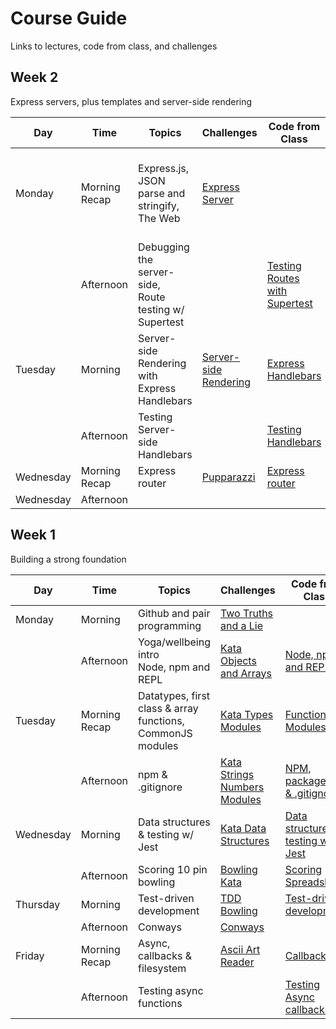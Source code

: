 # Course Guide
Links to lectures, code from class, and challenges

## Week 2

Express servers, plus templates and server-side rendering

| Day       | Time              | Topics                                                                  | Challenges                                                                                              | Code from Class                                                                                           | Video Lectures                                                                                                                                                                                                                                                                                                                                                                                    |
| --------- | ----------------- | ----------------------------------------------------------------------- | ------------------------------------------------------------------------------------------------------- |---------------------------------------------------------------------------------------------------------- | ------------------------------------------------------------------------------------------------------------------------------------------------------------------------------------------------------------------------------------------------------------------------------------------------------------------------------------------------------------------------------------------------- | 
| Monday    | Morning Recap     | Express.js,<br> JSON parse and stringify,<br> The Web                   | [Express Server](https://github.com/horoeka-2021/express-server)                                        |                                                                                                           | [Creating an Express Web Server](https://www.youtube.com/watch?v=v1clDD5vh7I&list=PL_AE4CqTqcwIzLS7JDbYprcQ6Kwd8pjM-&index=12),<br> [JSON.parse() & JSON.stringify()](https://www.youtube.com/watch?v=1aIwr6LVCU8&list=PL_AE4CqTqcwIzLS7JDbYprcQ6Kwd8pjM-&index=12&t=1s),<br> [How the Web Works](https://www.youtube.com/watch?v=7IuGqRfNU54&list=PL_AE4CqTqcwIzLS7JDbYprcQ6Kwd8pjM-&index=14)   |                                                                                                                                                                                      
|           | Afternoon         | Debugging the server-side,<br> Route testing w/ Supertest               |                                                                                                         | [Testing Routes with Supertest](https://github.com/horoeka-2021/code-from-class/tree/main/week2/mon-pm)   | [Testing Routes with Supertest](https://www.youtube.com/watch?v=2YpQ308g7IY&list=PL_AE4CqTqcwIzLS7JDbYprcQ6Kwd8pjM-&index=14)                                                                                                                                                                                                                                                                     |
| Tuesday   | Morning           | Server-side Rendering with Express Handlebars                           | [Server-side Rendering](https://github.com/horoeka-2021/server-side-rendering)                          | [Express Handlebars](https://github.com/horoeka-2021/code-from-class/tree/main/week2/tue-am)              | [Handlebars](),<br> [Lecture slides](https://www.figma.com/proto/jEfDQmuViRYRF8pa34rTji/Express-Handlebars-(Eleanor)?node-id=1105%3A16&scaling=contain&page-id=0%3A1&starting-point-node-id=1105%3A16)                                                                                                                                                                                            |
|           | Afternoon         | Testing Server-side Handlebars                                          |                                                                                                         | [Testing Handlebars](https://github.com/horoeka-2021/code-from-class/tree/main/week2/tue-pm)              | [Testing Sever-side Handlebars](https://www.youtube.com/watch?v=stVpX84_0KY&list=PL_AE4CqTqcwIzLS7JDbYprcQ6Kwd8pjM-&index=17)                                                                                                                                                                                                                                                                     |
| Wednesday | Morning Recap           |Express router|[Pupparazzi](https://github.com/horoeka-2021/pupparazzi)|[Express router](https://github.com/horoeka-2021/video-lectures-complete/tree/main/express/router)|[Express Router](https://www.youtube.com/watch?v=Na3hWXoIIlE&list=PL_AE4CqTqcwIzLS7JDbYprcQ6Kwd8pjM-&index=17&t=290s)|
| Wednesday | Afternoon         |||||

## Week 1
Building a strong foundation


| Day       | Time              | Topics                                                                   | Challenges                                                                                              | Code from Class                                                                                                                                                                               | Video Lectures  |
| --------- | ----------------- | ----------------------------------------------------------------------- | ------------------------------------------------------------------------------------------------------- |---------------------------------------------------------------------------------------------------------------------------------------------------------------------------------------------- | ----------------------------------------------------------------------------------------------------------------------------------------------------------------------------------------------------------------------------------------------------------------------------------------------------------------------------------------------| 
| Monday    | Morning           | Github and pair programming                                             | [Two Truths and a Lie](https://github.com/horoeka-2021/two-truths-and-a-lie)                            |                                                                                                                                                                                               |                                                                                                                                                                                                                                                                                                                                               |
|           | Afternoon         | Yoga/wellbeing intro<br> Node, npm and REPL                             | [Kata Objects and Arrays](https://github.com/horoeka-2021/kata-objects-and-arrays)                      | [Node, npm and REPL](https://github.com/horoeka-2021/code-from-class/tree/main/week1/mon-pm)                                                                                                  | [Node, npm and REPL](https://www.youtube.com/watch?v=DPq7VNj2NgI&list=PL_AE4CqTqcwIzLS7JDbYprcQ6Kwd8pjM-&index=1)                                                                                                                                                                                                                             |
| Tuesday   | Morning Recap     | Datatypes, first class & array functions, CommonJS modules              | [Kata Types Modules](https://github.com/horoeka-2021/kata-types-modules)                                | [Functions](https://github.com/horoeka-2021/video-lectures/tree/main/javascript-fundamentals/functions),<br> [Modules](https://github.com/horoeka-2021/video-lectures/tree/main/node/modules) | [Data Types](https://www.youtube.com/watch?v=bejVI4FLv5o&list=PL_AE4CqTqcwIzLS7JDbYprcQ6Kwd8pjM-&index=3),<br> [Functions](https://www.youtube.com/watch?v=3SO_Wyv2vAE&list=PL_AE4CqTqcwIzLS7JDbYprcQ6Kwd8pjM-&index=4),<br> [Common JS Modules](https://www.youtube.com/watch?v=03Xc8Snd8B8&list=PL_AE4CqTqcwIzLS7JDbYprcQ6Kwd8pjM-&index=5) |
|           | Afternoon         | npm & .gitignore                                                        | [Kata Strings Numbers Modules](https://github.com/horoeka-2021/kata-strings-numbers-modules)            | [NPM, package.json & .gitignore](https://github.com/horoeka-2021/code-from-class/tree/main/week1/tue-pm)                                                                                      | [NPM, package.json & .gitignore](https://www.youtube.com/watch?v=mMvqVSO0_ZI&list=PL_AE4CqTqcwIzLS7JDbYprcQ6Kwd8pjM-&index=6)                                                                                                                                                                                                                 |
| Wednesday | Morning           | Data structures & testing w/ Jest                                       | [Kata Data Structures](https://github.com/horoeka-2021/kata-data-structures)                            | [Data structures & testing w/ Jest](https://github.com/horoeka-2021/code-from-class/tree/main/week1/wed-am)                                                                                   | [Data structures & testing w/ Jest](https://www.youtube.com/watch?v=MBil3v5hkbI&list=PL_AE4CqTqcwIzLS7JDbYprcQ6Kwd8pjM-&index=7)                                                                                                                                                                                                              |
|           | Afternoon         | Scoring 10 pin bowling                                                  | [Bowling Kata](https://github.com/horoeka-2021/bowling-kata)                                            | [Scoring Spreadsheet](https://docs.google.com/spreadsheets/d/1AzTo3Hqsivv-WtcrFn4GBBdWoiJ4vgz2WeaUlQHGyvg/edit#gid=0)                                                                         |                                                                                                                                                                                                                                                                                                                                               |
| Thursday  | Morning           | Test-driven development                                                 | [TDD Bowling](https://github.com/horoeka-2021/tdd-bowling-kata)                                         | [Test-driven development](https://github.com/horoeka-2021/code-from-class/tree/main/week1/thurs-am)                                                                                           | [TDD](https://www.youtube.com/watch?v=2Xh5Zcb_xPw&list=PL_AE4CqTqcwIzLS7JDbYprcQ6Kwd8pjM-&index=7)                                                                                                                                                                                                                                            |
|           | Afternoon         | Conways                                                                 | [Conways](https://github.com/horoeka-2021/conways)                                                      |                                                                                                                                                                                               |                                                                                                                                                                                                                                                                                                                                               |
| Friday    | Morning Recap           | Async, callbacks & filesystem                                           | [Ascii Art Reader](https://github.com/horoeka-2021/ascii-art-reader)                                    | [Callbacks](https://github.com/horoeka-2021/video-lectures/tree/main/node/callbacks-fs)                                                                                                       | [Callbacks & the filesystem](https://www.youtube.com/watch?v=dx-2-UrZ0dQ&list=PL_AE4CqTqcwIzLS7JDbYprcQ6Kwd8pjM-&index=9)                                                                                                                                                                                                                     |
|           | Afternoon         | Testing async functions                                                 |                                                                                                         | [Testing Async callbacks](https://github.com/horoeka-2021/code-from-class/tree/main/week1/fri-pm)                                                                                             | [Testing Async Callbacks](https://www.youtube.com/watch?v=eo5qCUY1ejo&list=PL_AE4CqTqcwIzLS7JDbYprcQ6Kwd8pjM-&index=10)                                                                                                                                                                                                                       |
